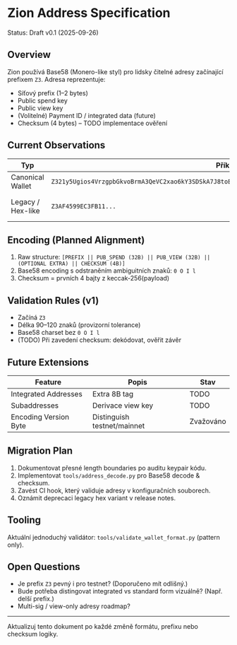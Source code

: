 # Zion Address Specification

Status: Draft v0.1 (2025-09-26)

## Overview
Zion používá Base58 (Monero-like styl) pro lidsky čitelné adresy začínající prefixem `Z3`. Adresa reprezentuje:
- Síťový prefix (1–2 bytes)
- Public spend key
- Public view key
- (Volitelné) Payment ID / integrated data (future)
- Checksum (4 bytes) – TODO implementace ověření

## Current Observations
| Typ | Příklad | Délka | Stav |
|-----|---------|-------|------|
| Canonical Wallet | `Z321y5Ugios4VrzgpbGkvoBrmA3QeVC2xao6kY3SDSkA7J8toEUktYzBAYyqQ8SJvP4kAaz1APCBEGRuYWersbCR33tetBoXxg` | ~110 | Používáno v poolu |
| Legacy / Hex-like | `Z3AF4599EC3FB11...` | >120 (hex heavy) | Deprecated |

## Encoding (Planned Alignment)
1. Raw structure: `[PREFIX || PUB_SPEND (32B) || PUB_VIEW (32B) || (OPTIONAL EXTRA) || CHECKSUM (4B)]`
2. Base58 encoding s odstraněním ambiguitních znaků: `0 O I l`
3. Checksum = prvních 4 bajty z keccak-256(payload)

## Validation Rules (v1)
- Začíná `Z3`
- Délka 90–120 znaků (provizorní tolerance)
- Base58 charset bez `0 O I l`
- (TODO) Při zavedení checksum: dekódovat, ověřit závěr

## Future Extensions
| Feature | Popis | Stav |
|---------|-------|------|
| Integrated Addresses | Extra 8B tag | TODO |
| Subaddresses | Derivace view key | TODO |
| Encoding Version Byte | Distinguish testnet/mainnet | Zvažováno |

## Migration Plan
1. Dokumentovat přesné length boundaries po auditu keypair kódu.
2. Implementovat `tools/address_decode.py` pro Base58 decode & checksum.
3. Zavést CI hook, který validuje adresy v konfiguračních souborech.
4. Oznámit deprecaci legacy hex variant v release notes.

## Tooling
Aktuální jednoduchý validátor: `tools/validate_wallet_format.py` (pattern only).

## Open Questions
- Je prefix `Z3` pevný i pro testnet? (Doporučeno mít odlišný.)
- Bude potřeba distingovat integrated vs standard form vizuálně? (Např. delší prefix.)
- Multi-sig / view-only adresy roadmap?

---
Aktualizuj tento dokument po každé změně formátu, prefixu nebo checksum logiky.
